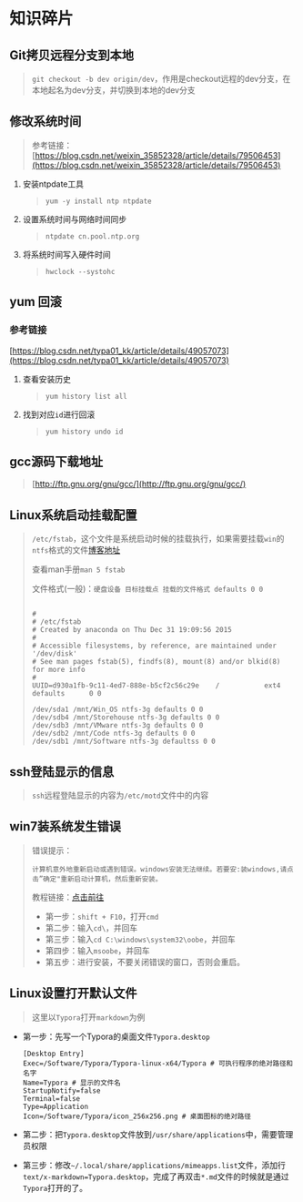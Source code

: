 # 知识碎片

## Git拷贝远程分支到本地

> `git checkout -b dev origin/dev`，作用是checkout远程的dev分支，在本地起名为dev分支，并切换到本地的dev分支

## 修改系统时间

> 参考链接：
> [https://blog.csdn.net/weixin_35852328/article/details/79506453](https://blog.csdn.net/weixin_35852328/article/details/79506453)

1.  安装ntpdate工具
    >`yum -y install ntp ntpdate`

2.  设置系统时间与网络时间同步
    >`ntpdate cn.pool.ntp.org` 

3.  将系统时间写入硬件时间
    >`hwclock --systohc`

## yum 回滚

### 参考链接

[https://blog.csdn.net/typa01_kk/article/details/49057073](https://blog.csdn.net/typa01_kk/article/details/49057073)

1.  查看安装历史

    >`yum history list all`

2.  找到对应`id`进行回滚

    >`yum history undo id `

## gcc源码下载地址

>   [http://ftp.gnu.org/gnu/gcc/](http://ftp.gnu.org/gnu/gcc/)

## Linux系统启动挂载配置

>   `/etc/fstab`，这个文件是系统启动时候的挂载执行，如果需要挂载`win`的`ntfs`格式的文件[博客地址](http://39.106.165.33/#!./blog/Linux/./ntfs.md)
>
>   查看man手册`man 5 fstab`
>
>   文件格式(一般)：`硬盘设备 目标挂载点 挂载的文件格式 defaults 0 0`
>
>   ```
>
>   #
>   # /etc/fstab
>   # Created by anaconda on Thu Dec 31 19:09:56 2015
>   #
>   # Accessible filesystems, by reference, are maintained under '/dev/disk'
>   # See man pages fstab(5), findfs(8), mount(8) and/or blkid(8) for more info
>   #
>   UUID=d930a1fb-9c11-4ed7-888e-b5cf2c56c29e	 /           ext4    defaults      0 0
>
>   /dev/sda1 /mnt/Win_OS ntfs-3g defaults 0 0
>   /dev/sdb4 /mnt/Storehouse ntfs-3g defaults 0 0
>   /dev/sdb3 /mnt/VMware ntfs-3g defaults 0 0
>   /dev/sdb2 /mnt/Code ntfs-3g defaults 0 0
>   /dev/sdb1 /mnt/Software ntfs-3g defaultss 0 0
>   ```

## ssh登陆显示的信息

>   `ssh`远程登陆显示的内容为`/etc/motd`文件中的内容

## win7装系统发生错误

>   错误提示：
>
>   ```
>   计算机意外地重新启动或遇到错误。windows安装无法继续。若要安:装windows,请点击”确定"重新启动计算机，然后重新安装。
>   ```
>
>   教程链接：[点击前往](https://zhidao.baidu.com/question/1704988131511838940.html?qbl=relate_question_0&word=%BC%C6%CB%E3%BB%FA%D2%E2%CD%E2%B5%D8%D6%D8%D0%C2%C6%F4%B6%AF%BB%F2%D3%F6%B5%BD%B4%ED%CE%F3%2Cwindows%B0%B2%D7%B0%CE%DE%B7%A8%BC%CC%D0%F8)
>
>   *   第一步：`shift + F10`，打开`cmd`
>   *   第二步：输入`cd\`，并回车
>   *   第三步：输入`cd C:\windows\system32\oobe`，并回车
>   *   第四步：输入`msoobe`，并回车
>   *   第五步：进行安装，不要关闭错误的窗口，否则会重启。

## Linux设置打开默认文件

>   这里以`Typora`打开`markdown`为例

*   第一步：先写一个Typora的桌面文件`Typora.desktop`

    ```
    [Desktop Entry]
    Exec=/Software/Typora/Typora-linux-x64/Typora # 可执行程序的绝对路径和名字
    Name=Typora # 显示的文件名
    StartupNotify=false
    Terminal=false
    Type=Application
    Icon=/Software/Typora/icon_256x256.png # 桌面图标的绝对路径
    ```

*   第二步：把`Typora.desktop`文件放到`/usr/share/applications`中，需要管理员权限

*   第三步：修改`~/.local/share/applications/mimeapps.list`文件，添加行`text/x-markdown=Typora.desktop`，完成了再双击`*.md`文件的时候就是通过`Typora`打开的了。
